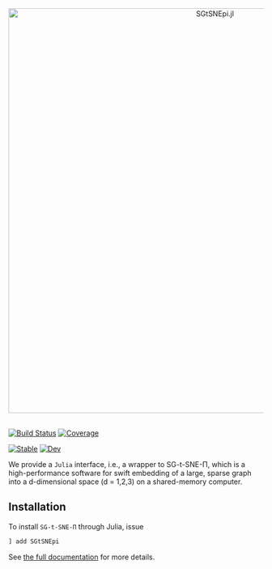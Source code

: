 <div align="center">
    <img src="https://raw.githubusercontent.com/fcdimitr/SGtSNEpi.jl/master/docs/src/assets/logo.png" alt="SGtSNEpi.jl" width="800">
</div>

<br/>

[![Build Status](https://github.com/fcdimitr/SGtSNEpi.jl/workflows/CI/badge.svg)](https://github.com/fcdimitr/SGtSNEpi.jl/actions)
[![Coverage](https://codecov.io/gh/fcdimitr/SGtSNEpi.jl/branch/master/graph/badge.svg)](https://codecov.io/gh/fcdimitr/SGtSNEpi.jl)

[![Stable](https://img.shields.io/badge/docs-stable-blue.svg)](https://fcdimitr.github.io/SGtSNEpi.jl/stable)
[![Dev](https://img.shields.io/badge/docs-dev-blue.svg)](https://fcdimitr.github.io/SGtSNEpi.jl/dev)

We provide a `Julia` interface, i.e., a wrapper to SG-t-SNE-Π, which
is a high-performance software for swift embedding of a large, sparse
graph into a d-dimensional space (d = 1,2,3) on a shared-memory
computer.

## Installation

To install `SG-t-SNE-Π` through Julia, issue

```julia
] add SGtSNEpi
```

See [the full
documentation](https://fcdimitr.github.io/SGtSNEpi.jl/stable) for more
details.
